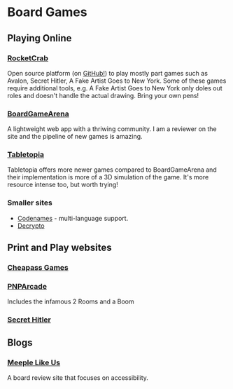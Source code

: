 # Board Games


## Playing Online

### [RocketCrab](https://rocketcrab.com/)

Open source platform (on [GitHub!](https://github.com/tannerkrewson/rocketcrab)) to play mostly part games such as Avalon, Secret Hitler, A Fake Artist Goes to New York. Some of these games require additional tools, e.g. A Fake Artist Goes to New York only doles out roles and doesn't handle the actual drawing. Bring your own pens!

### [BoardGameArena](https://boardgamearena.com/lobby)

A lightweight web app with a thriwing community. I am a reviewer on the site and the pipeline of new games is amazing.

### [Tabletopia](https://tabletopia.com/)

Tabletopia offers more newer games compared to BoardGameArena and their implementation is more of a 3D simulation of the game. It's more resource intense too, but worth trying!

### Smaller sites

* [Codenames](https://codenames.game/) - multi-language support.
* [Decrypto](https://whoawhoa.github.io/decrypto/)

## Print and Play websites

### [Cheapass Games](https://cheapass.com/free-games/)
### [PNPArcade](https://www.pnparcade.com/)

Includes the infamous 2 Rooms and a Boom

### [Secret Hitler](https://www.secrethitler.com/assets/Secret_Hitler_Print_and_Play.pdf)

## Blogs

### [Meeple Like Us](https://www.pnparcade.com/)

A board review site that focuses on accessibility.
